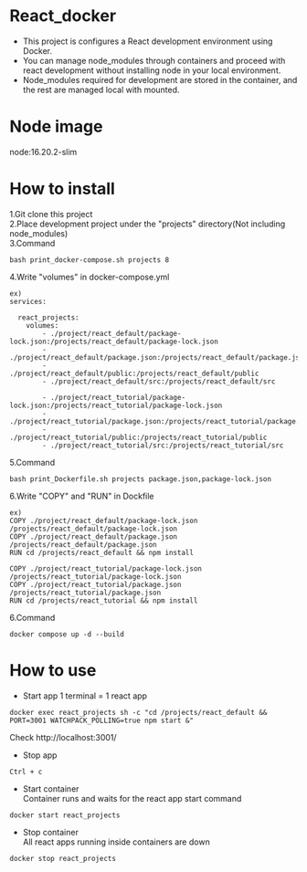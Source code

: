 # React_docker
- This project is configures a React development environment using Docker.  
- You can manage node_modules through containers and proceed with react development without installing node in your local environment.
- Node_modules required for development are stored in the container, and the rest are managed local with mounted.

# Node image
node:16.20.2-slim

# How to install
1.Git clone this project  
2.Place development project under the "projects" directory(Not including node_modules)  
3.Command 
```
bash print_docker-compose.sh projects 8
```   
4.Write "volumes" in docker-compose.yml  
```
ex)
services:
  
  react_projects:
    volumes:
        - ./project/react_default/package-lock.json:/projects/react_default/package-lock.json
        - ./project/react_default/package.json:/projects/react_default/package.json
        - ./project/react_default/public:/projects/react_default/public
        - ./project/react_default/src:/projects/react_default/src

        - ./project/react_tutorial/package-lock.json:/projects/react_tutorial/package-lock.json
        - ./project/react_tutorial/package.json:/projects/react_tutorial/package.json
        - ./project/react_tutorial/public:/projects/react_tutorial/public
        - ./project/react_tutorial/src:/projects/react_tutorial/src
```   
5.Command 
```
bash print_Dockerfile.sh projects package.json,package-lock.json
```  
6.Write "COPY" and "RUN" in Dockfile  
```
ex)
COPY ./project/react_default/package-lock.json /projects/react_default/package-lock.json
COPY ./project/react_default/package.json /projects/react_default/package.json
RUN cd /projects/react_default && npm install

COPY ./project/react_tutorial/package-lock.json /projects/react_tutorial/package-lock.json
COPY ./project/react_tutorial/package.json /projects/react_tutorial/package.json
RUN cd /projects/react_tutorial && npm install
```
6.Command 
```
docker compose up -d --build
```  

# How to use  
- Start app
  1 terminal = 1 react app
 ```
 docker exec react_projects sh -c "cd /projects/react_default && PORT=3001 WATCHPACK_POLLING=true npm start &"
 ```   
 Check http://localhost:3001/
- Stop app  
```
Ctrl + c
```
- Start container  
Container runs and waits for the react app start command  
```
docker start react_projects
```  
- Stop container  
All react apps running inside containers are down  
```
docker stop react_projects
```  
